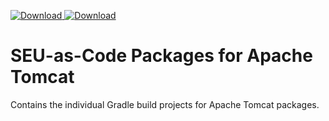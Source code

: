 [ ![Download](https://api.bintray.com/packages/seu-as-code/maven/apache-tomcat7/images/download.svg) ](https://bintray.com/seu-as-code/maven/apache-tomcat7/_latestVersion)
[ ![Download](https://api.bintray.com/packages/seu-as-code/maven/apache-tomcat8/images/download.svg) ](https://bintray.com/seu-as-code/maven/apache-tomcat8/_latestVersion)

# SEU-as-Code Packages for Apache Tomcat

Contains the individual Gradle build projects for Apache Tomcat packages.

